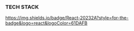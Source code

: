 ### TECH STACK
https://img.shields.io/badge/React-20232A?style=for-the-badge&logo=react&logoColor=61DAFB
